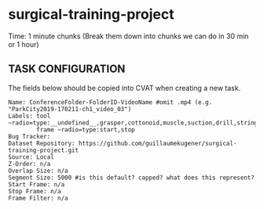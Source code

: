 # surgical-training-project

Time: 1 minute chunks (Break them down into chunks we can do in 30 min or 1 hour)

## TASK CONFIGURATION

The fields below should be copied into CVAT when creating a new task.
```
Name: ConferenceFolder-FolderID-VideoName #omit .mp4 (e.g. "ParkCity2019-170211-ch1_video_03") 
Labels: tool ~radio=type:__undefined__,grasper,cottonoid,muscle,suction,drill,string
        frame ~radio=type:start,stop
Bug Tracker:
Dataset Repository: https://github.com/guillaumekugener/surgical-training-project.git
Source: Local 
Z-Order: n/a
Overlap Size: n/a
Segment Size: 5000 #is this default? capped? what does this represent? 
Start Frame: n/a
Stop Frame: n/a
Frame Filter: n/a
```
